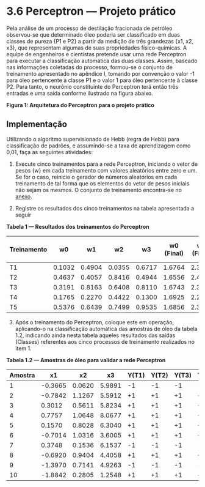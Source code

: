# 3.6 Perceptron — Projeto prático
Pela análise de um processo de destilação fracionada de petróleo observou-se que determinado óleo poderia ser classificado em duas classes de pureza {P1 e P2} a partir da medição de três grandezas {x1, x2, x3}, que representam algumas de suas propriedades físico-químicas. A equipe de engenheiros e cientistas pretende usar urna rede Perceptron para executar a classificação automática das duas classes. Assim, baseado nas informações coletadas do processo, formou-se o conjunto de treinamento apresentado no apêndice I, tomando por convenção o valor -1 para óleo pertencente à classe P1 e o valor 1 para óleo pertencente à classe P2. Para tanto, o neurônio constituinte do Perceptron terá então três entradas e uma saída conforme ilustrado na figura abaixo.







**Figura 1: Arquitetura do Perceptron para o projeto prático**

## Implementação

Utilizando o algoritmo supervisionado de Hebb (regra de Hebb) para classificação de padrões, e
assumindo-se a taxa de aprendizagem como 0,01, faça as seguintes atividades:

1) Execute cinco treinamentos para a rede Perceptron, iniciando o vetor de pesos {w} em cada
treinamento com valores aleatórios entre zero e um. Se for o caso, reinicie o gerador de
números aleatórios em cada treinamento de tal forma que os elementos do vetor de pesos
iniciais não sejam os mesmos. O conjunto de treinamento encontra-se no [anexo](anexo).

2) Registre os resultados dos cinco treinamentos na tabela apresentada a seguir

**Tabela 1 — Resultados dos treinamentos do Perceptron**

| Treinamento | w0     | w1     | w2     | w3     | w0 (Final) | w1 (Final) | w2 (Final) | w3 (Final) | Número de Épocas |
|-------------|--------|--------|--------|--------|------------|------------|------------|------------|:-----------------:|
| T1          | 0.1032 | 0.4904 | 0.0355 | 0.6717 | 1.6764     | 2.3343     | -0.7489    | -0.6483    |        78         |
| T2          | 0.4637 | 0.4057 | 0.8416 | 0.4944 | 1.6556     | 2.4297     | -0.7528    | -0.7456    |        97         |
| T3          | 0.3191 | 0.8163 | 0.6408 | 0.8110 | 1.6743     | 2.3691     | -0.7515    | -0.4090    |        76         |
| T4          | 0.1765 | 0.2270 | 0.4422 | 0.1300 | 1.6925     | 2.2959     | -0.7470    | -1.2100    |        89         |
| T5          | 0.5376 | 0.6439 | 0.7499 | 0.9535 | 1.6856     | 2.3316     | -0.7490    | -0.1865    |        85         |



3) Após o treinamento do Perceptron, coloque este em operação, aplicando-o na classificação
automática das amostras de óleo da tabela 1.2, indicando ainda nesta tabela aqueles
resultados das saídas (Classes) referentes aos cinco processos de treinamento realizados no
item 1.

**Tabela 1.2 — Amostras de óleo para validar a rede Perceptron**

| Amostra | x1      | x2      | x3      | Y(T1) | Y(T2) | Y(T3) | Y(T4) | Y(T5) |
|---------|---------|---------|---------|------|------|------|------|------|
| 1       | -0.3665 | 0.0620  | 5.9891  | -1   | -1   | -1   | -1   | -1   |
| 2       | -0.7842 | 1.1267  | 5.5912  | +1   | +1   | +1   | +1   | +1   |
| 3       | 0.3012  | 0.5611  | 5.8234  | +1   | +1   | +1   | +1   | +1   |
| 4       | 0.7757  | 1.0648  | 8.0677  | +1   | +1   | +1   | +1   | +1   |
| 5       | 0.1570  | 0.8028  | 6.3040  | +1   | +1   | +1   | +1   | +1   |
| 6       | -0.7014 | 1.0316  | 3.6005  | +1   | +1   | +1   | +1   | +1   |
| 7       | 0.3748  | 0.1536  | 6.1537  | -1   | -1   | -1   | -1   | -1   |
| 8       | -0.6920 | 0.9404  | 4.4058  | +1   | +1   | +1   | +1   | +1   |
| 9       | -1.3970 | 0.7141  | 4.9263  | -1   | -1   | -1   | -1   | -1   |
| 10      | -1.8842 | 0.2805  | 1.2548  | +1   | +1   | +1   | +1   | +1   |

